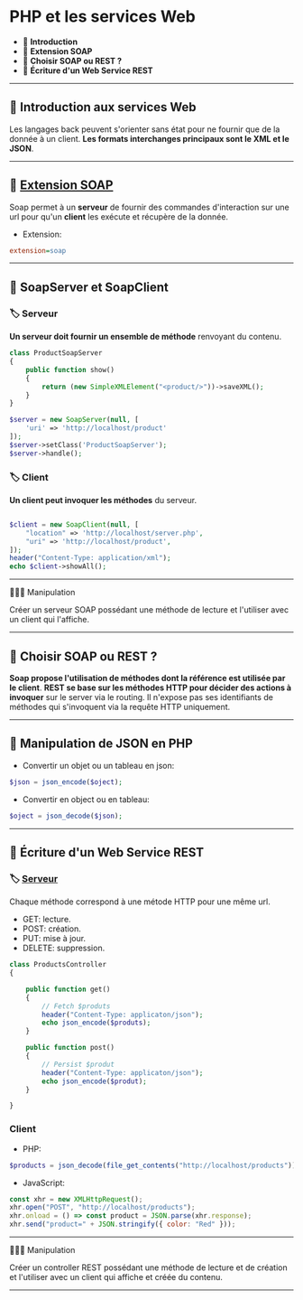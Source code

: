 # PHP et les services Web

*  🔖 **Introduction**
*  🔖 **Extension SOAP**
*  🔖 **Choisir SOAP ou REST ?**
*  🔖 **Écriture d'un Web Service REST**

___

## 📑 Introduction aux services Web

Les langages back peuvent s'orienter sans état pour ne fournir que de la donnée à un client. **Les formats interchanges principaux sont le XML et le JSON**.

___

## 📑 [Extension SOAP](https://www.php.net/manual/fr/book.soap.php)

Soap permet à un **serveur** de fournir des commandes d'interaction sur une url pour qu'un **client** les exécute et récupère de la donnée.

* Extension:

```ini
extension=soap
```
___

## 📑 SoapServer et SoapClient

### 🏷️ **Serveur**

**Un serveur doit fournir un ensemble de méthode** renvoyant du contenu.

```php
class ProductSoapServer
{
    public function show()
    {
        return (new SimpleXMLElement("<product/>"))->saveXML();
    }
}

$server = new SoapServer(null, [
    'uri' => 'http://localhost/product'
]);
$server->setClass('ProductSoapServer');
$server->handle();
```

### 🏷️ **Client**

**Un client peut invoquer les méthodes** du serveur.

```php

$client = new SoapClient(null, [
    "location" => 'http://localhost/server.php',
    "uri" => 'http://localhost/product',
]);
header("Content-Type: application/xml");
echo $client->showAll();
```

___

👨🏻‍💻 Manipulation

Créer un serveur SOAP possédant une méthode de lecture et l'utiliser avec un client qui l'affiche.

___

## 📑 Choisir SOAP ou REST ?

**Soap propose l'utilisation de méthodes dont la référence est utilisée par le client**. **REST se base sur les méthodes HTTP pour décider des actions à invoquer** sur le server via le routing. Il n'expose pas ses identifiants de méthodes qui s'invoquent via la requête HTTP uniquement.

___

## 📑 Manipulation de JSON en PHP

* Convertir un objet ou un tableau en json:

```php
$json = json_encode($oject);
```

* Convertir en object ou en tableau:

```php
$oject = json_decode($json);
```

___

## 📑 Écriture d'un Web Service REST

### 🏷️ [**Serveur**](https://fr.wikipedia.org/wiki/Representational_state_transfer)

Chaque méthode correspond à une métode HTTP pour une même url.

* GET: lecture.
* POST: création.
* PUT: mise à jour.
* DELETE: suppression.

```php
class ProductsController
{    

    public function get()
    {
        // Fetch $produts
        header("Content-Type: applicaton/json");
        echo json_encode($produts);
    }

    public function post()
    {
        // Persist $produt
        header("Content-Type: applicaton/json");
        echo json_encode($produt);
    }

}
```

### **Client**

* PHP:

```php
$products = json_decode(file_get_contents("http://localhost/products"))
```

* JavaScript:

```js
const xhr = new XMLHttpRequest();
xhr.open("POST", "http://localhost/products");
xhr.onload = () => const product = JSON.parse(xhr.response);
xhr.send("product=" + JSON.stringify({ color: "Red" }));
```

___

👨🏻‍💻 Manipulation

Créer un controller REST possédant une méthode de lecture et de création et l'utiliser avec un client qui affiche et créée du contenu.

___